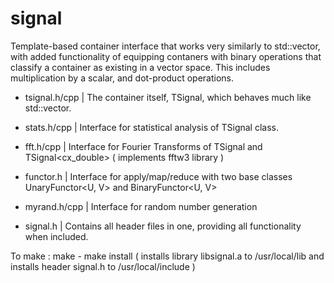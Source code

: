 # signal

Template-based container interface that works very similarly to std::vector, with added functionality of equipping contaners with binary operations that classify a container as existing in a vector space.  This includes multiplication by a scalar, and dot-product operations.  

 - tsignal.h/cpp | The container itself, TSignal<T>, which behaves much like std::vector.
 - stats.h/cpp   | Interface for statistical analysis of TSignal<double> class.
 - fft.h/cpp     | Interface for Fourier Transforms of TSignal<double> and TSignal<cx_double> ( implements fftw3 library ) 
 - functor.h     | Interface for apply/map/reduce with two base classes UnaryFunctor<U, V> and BinaryFunctor<U, V>
 - myrand.h/cpp  | Interface for random number generation
 
 - signal.h      | Contains all header files in one, providing all functionality when included.

To make : make - make install ( installs library libsignal.a to /usr/local/lib and installs header signal.h to /usr/local/include )
